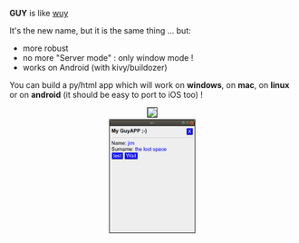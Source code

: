 **GUY** is like [wuy](https://github.com/manatlan/wuy)

It's the new name, but it is the same thing ... but:

* more robust
* no more "Server mode" : only window mode !
* works on Android (with kivy/buildozer)

You can build a py/html app which will work on **windows**, on **mac**, on **linux** or on **android** (it should be easy to port to iOS too) !

<p align="center">
    <img src="https://github.com/manatlan/guy/blob/master/shot_android9.png" width="150" border=1/><br/>
    <img src="https://github.com/manatlan/guy/blob/master/shot_ubuntu.png" width="150" border=1/><br/>
</p>
